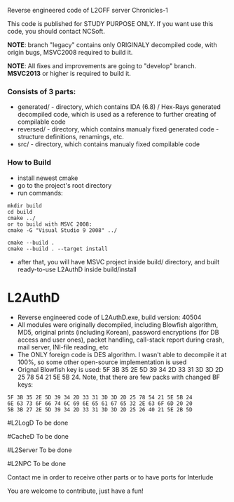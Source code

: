 Reverse engineered code of L2OFF server Chronicles-1

This code is published for STUDY PURPOSE ONLY. If you want use this code, you should contact NCSoft.

**NOTE**: branch "legacy" contains only ORIGINALY decompiled code, with origin bugs, MSVC2008 required to build it.

**NOTE**: All fixes and improvements are going to "develop" branch. **MSVC2013** or higher is required to build it.

### Consists of 3 parts:
* generated/ - directory, which contains IDA (6.8) / Hex-Rays generated decompiled code, which is used as a reference to further creating of compilable code
* reversed/ - directory, which contains manualy fixed generated code - structure definitions, renamings, etc.
* src/ - directory, which contains manualy fixed compilable code

### How to Build
* install newest cmake
* go to the project's root directory
* run commands:
```
mkdir build
cd build
cmake ../
or to build with MSVC 2008:
cmake -G "Visual Studio 9 2008" ../

cmake --build .
cmake --build . --target install
```
* after that, you will have MSVC project inside build/ directory, and built ready-to-use L2AuthD inside build/install

# L2AuthD
* Reverse engineered code of L2AuthD.exe, build version: 40504
* All modules were originally decompiled, including Blowfish algorithm, MD5, original prints (including Korean), password encryptions (for DB access and user ones), packet handling, call-stack report during crash, mail server, INI-file reading, etc
* The ONLY foreign code is DES algorithm. I wasn't able to decompile it at 100%, so some other open-source implementation is used
* Orignal Blowfish key is used: 5F 3B 35 2E 5D 39 34 2D 33 31 3D 3D 2D 25 78 54 21 5E 5B 24. Note, that there are few packs with changed BF keys:
```
5F 3B 35 2E 5D 39 34 2D 33 31 3D 3D 2D 25 78 54 21 5E 5B 24
6E 63 73 6F 66 74 6C 69 6E 65 61 67 65 32 2E 63 6F 6D 20 20
5B 3B 27 2E 5D 39 34 2D 33 31 3D 3D 2D 25 26 40 21 5E 2B 5D
```

#L2LogD
To be done

#CacheD
To be done

#L2Server
To be done

#L2NPC
To be done

Contact me in order to receive other parts or to have ports for Interlude

You are welcome to contribute, just have a fun!

